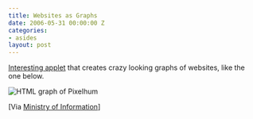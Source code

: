 ```yaml
---
title: Websites as Graphs
date: 2006-05-31 00:00:00 Z
categories:
- asides
layout: post
---
```


<a title="Websites as Graphs" href="http://www.aharef.info/static/htmlgraph/">Interesting applet</a> that creates crazy looking graphs of websites, like the one below.

<img style="border: 0pt none " alt="HTML graph of Pixelhum" title="HTML graph of Pixelhum" src="https://f001.backblazeb2.com/file/danbarber-me/images/2006-05-31-websites-as-graphs/pixelhum_sitemap.png" />

[Via <a title="Ministry of Information" href="http://www.ministry-of-information.co.uk/blog/">Ministry of Information</a>]
